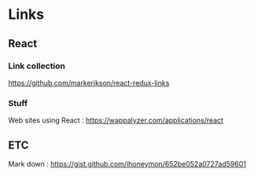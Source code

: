 # Links

## React

### Link collection

https://github.com/markerikson/react-redux-links
                        
### Stuff  

Web sites using React : https://wappalyzer.com/applications/react  

## ETC

Mark down : https://gist.github.com/ihoneymon/652be052a0727ad59601
